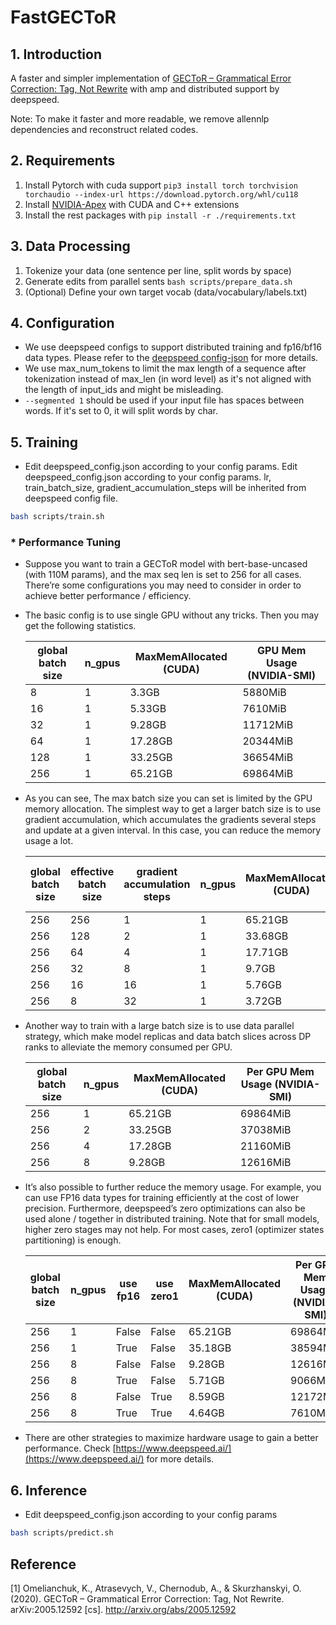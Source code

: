 # FastGECToR

## 1. Introduction

A faster and simpler implementation of [GECToR – Grammatical Error Correction: Tag, Not Rewrite](https://github.com/grammarly/gector) with amp and distributed support by deepspeed.

Note: To make it faster and more readable, we remove allennlp dependencies and reconstruct related codes.

## 2. Requirements

1. Install Pytorch with cuda support `pip3 install torch torchvision torchaudio --index-url https://download.pytorch.org/whl/cu118`
2. Install [NVIDIA-Apex](https://github.com/NVIDIA/apex) with CUDA and C++ extensions
3. Install the rest packages with `pip install -r ./requirements.txt`

## 3. Data Processing

1. Tokenize your data (one sentence per line, split words by space)
2. Generate edits from parallel sents `bash scripts/prepare_data.sh`
3. (Optional) Define your own target vocab (data/vocabulary/labels.txt)

## 4. Configuration

- We use deepspeed configs to support distributed training and fp16/bf16 data types. Please refer to the [deepspeed config-json](https://www.deepspeed.ai/docs/config-json/) for more details.
- We use max_num_tokens to limit the max length of a sequence after tokenization instead of max_len (in word level) as it's not aligned with 
the length of input_ids and might be misleading.
- `--segmented 1` should be used if your input file has spaces between words. If it's set to 0, it will split words by char.

## 5. Training

- Edit deepspeed_config.json according to your config params. Edit deepspeed_config.json according to your config params. lr, train_batch_size, gradient_accumulation_steps will be inherited from deepspeed config file.

```bash
bash scripts/train.sh
```

### * Performance Tuning

- Suppose you want to train a GECToR model with bert-base-uncased (with 110M params), and the max seq len is set to 256 for all cases. There’re some configurations you may need to consider in order to achieve better performance / efficiency.
- The basic config is to use single GPU without any tricks. Then you may get the following statistics.
    
    
    | global batch size | n_gpus | MaxMemAllocated (CUDA) | GPU Mem Usage (NVIDIA-SMI) |
    | --- | --- | --- | --- |
    | 8 | 1 | 3.3GB | 5880MiB |
    | 16 | 1 | 5.33GB | 7610MiB |
    | 32 | 1 | 9.28GB | 11712MiB |
    | 64 | 1 | 17.28GB | 20344MiB |
    | 128 | 1 | 33.25GB | 36654MiB |
    | 256 | 1 | 65.21GB | 69864MiB |
- As you can see, The max batch size you can set is limited by the GPU memory allocation. The simplest way to get a larger batch size is to use gradient accumulation, which accumulates the gradients several steps and update at a given interval. In this case, you can reduce the memory usage a lot.
    
    
    | global batch size | effective batch size | gradient accumulation steps | n_gpus | MaxMemAllocated (CUDA) | GPU Mem Usage (NVIDIA-SMI) |
    | --- | --- | --- | --- | --- | --- |
    | 256 | 256 | 1 | 1 | 65.21GB | 69864MiB |
    | 256 | 128 | 2 | 1 | 33.68GB | 36654MiB |
    | 256 | 64 | 4 | 1 | 17.71GB | 20152MiB |
    | 256 | 32 | 8 | 1 | 9.7GB | 12344MiB |
    | 256 | 16 | 16 | 1 | 5.76GB | 8018MiB |
    | 256 | 8 | 32 | 1 | 3.72GB | 5872MiB |
- Another way to train with a large batch size is to use data parallel strategy, which make model replicas and data batch slices across DP ranks to alleviate the memory consumed per GPU.
    
    
    | global batch size | n_gpus | MaxMemAllocated (CUDA) | Per GPU Mem Usage (NVIDIA-SMI) |
    | --- | --- | --- | --- |
    | 256 | 1 | 65.21GB | 69864MiB |
    | 256 | 2 | 33.25GB | 37038MiB |
    | 256 | 4 | 17.28GB | 21160MiB |
    | 256 | 8 | 9.28GB | 12616MiB |
- It’s also possible to further reduce the memory usage. For example, you can use FP16 data types for training efficiently at the cost of lower precision. Furthermore, deepspeed’s zero optimizations can also be used alone / together in distributed training. Note that for small models, higher zero stages may not help. For most cases, zero1 (optimizer states partitioning) is enough.
    
    
    | global batch size | n_gpus | use fp16 | use zero1 | MaxMemAllocated (CUDA) | Per GPU Mem Usage (NVIDIA-SMI) |
    | --- | --- | --- | --- | --- | --- |
    | 256 | 1 | False | False | 65.21GB | 69864MiB |
    | 256 | 1 | True | False | 35.18GB | 38594MiB |
    | 256 | 8 | False | False | 9.28GB | 12616MiB |
    | 256 | 8 | True | False | 5.71GB | 9066MiB |
    | 256 | 8 | False | True | 8.59GB | 12172MiB |
    | 256 | 8 | True | True | 4.64GB | 7610MiB |
- There are other strategies to maximize hardware usage to gain a better performance. Check [https://www.deepspeed.ai/](https://www.deepspeed.ai/) for more details.

## 6. Inference

- Edit deepspeed_config.json according to your config params 
```bash
bash scripts/predict.sh
```

## Reference

[1] Omelianchuk, K., Atrasevych, V., Chernodub, A., & Skurzhanskyi, O. (2020). GECToR – Grammatical Error Correction: Tag, Not Rewrite. arXiv:2005.12592 [cs]. http://arxiv.org/abs/2005.12592